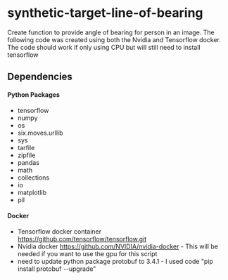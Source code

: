 # synthetic-target-line-of-bearing

Create function to provide angle of bearing for person in an image. The following code was created using both the Nvidia and Tensorflow docker. The code should work if only using CPU but will still need to install tensorflow


## Dependencies

#### Python Packages

* tensorflow
* numpy 
* os
* six.moves.urllib
* sys
* tarfile
* zipfile
* pandas
* math
* collections
* io
* matplotlib
* pil

#### Docker

* Tensorflow docker container https://github.com/tensorflow/tensorflow.git
* Nvidia docker https://github.com/NVIDIA/nvidia-docker
        - This will be needed if you want to use the gpu for this script
* need to update python package protobuf to 3.4.1 - I used code "pip install protobuf --upgrade"  

